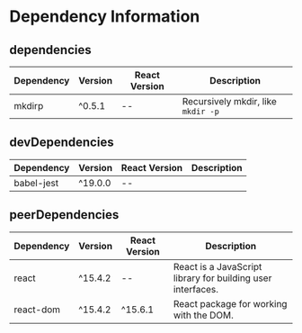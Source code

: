 # Dependency Information

## dependencies
| Dependency | Version | React Version | Description |
|-|-|-|-|
| mkdirp | ^0.5.1 | -- | Recursively mkdir, like `mkdir -p` |

## devDependencies
| Dependency | Version | React Version | Description |
|-|-|-|-|
| babel-jest | ^19.0.0 | -- |  |

## peerDependencies
| Dependency | Version | React Version | Description |
|-|-|-|-|
| react | ^15.4.2 | -- | React is a JavaScript library for building user interfaces. |
| react-dom | ^15.4.2 | ^15.6.1 | React package for working with the DOM. |
